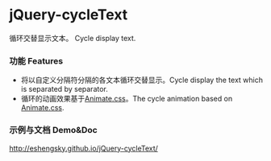 # jQuery-cycleText
循环交替显示文本。
Cycle display text.

### 功能 Features
* 将以自定义分隔符分隔的各文本循环交替显示。Cycle display the text which is separated by separator.
* 循环的动画效果基于[Animate.css](http://daneden.github.io/animate.css/)。The cycle animation
              based on [Animate.css](http://daneden.github.io/animate.css/).</li>

### 示例与文档 Demo&Doc
http://eshengsky.github.io/jQuery-cycleText/